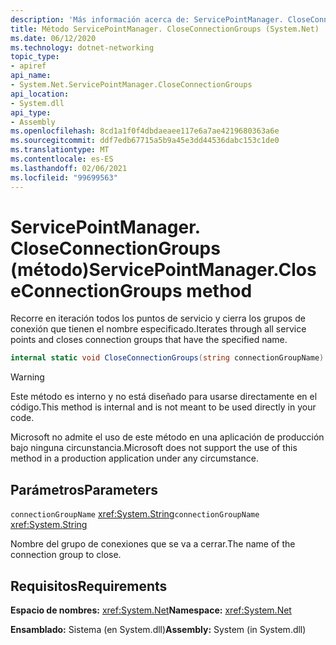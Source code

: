 ```yaml
---
description: 'Más información acerca de: ServicePointManager. CloseConnectionGroups (método)'
title: Método ServicePointManager. CloseConnectionGroups (System.Net)
ms.date: 06/12/2020
ms.technology: dotnet-networking
topic_type:
- apiref
api_name:
- System.Net.ServicePointManager.CloseConnectionGroups
api_location:
- System.dll
api_type:
- Assembly
ms.openlocfilehash: 8cd1a1f0f4dbdaeaee117e6a7ae4219680363a6e
ms.sourcegitcommit: ddf7edb67715a5b9a45e3dd44536dabc153c1de0
ms.translationtype: MT
ms.contentlocale: es-ES
ms.lasthandoff: 02/06/2021
ms.locfileid: "99699563"
---
```

# <a name="servicepointmanagercloseconnectiongroups-method"></a><span data-ttu-id="23bdd-103">ServicePointManager. CloseConnectionGroups (método)</span><span class="sxs-lookup"><span data-stu-id="23bdd-103">ServicePointManager.CloseConnectionGroups method</span></span>

<span data-ttu-id="23bdd-104">Recorre en iteración todos los puntos de servicio y cierra los grupos de conexión que tienen el nombre especificado.</span><span class="sxs-lookup"><span data-stu-id="23bdd-104">Iterates through all service points and closes connection groups that have the specified name.</span></span>

```csharp
internal static void CloseConnectionGroups(string connectionGroupName)
```

> [!WARNING]
> <span data-ttu-id="23bdd-105">Este método es interno y no está diseñado para usarse directamente en el código.</span><span class="sxs-lookup"><span data-stu-id="23bdd-105">This method is internal and is not meant to be used directly in your code.</span></span>
>
> <span data-ttu-id="23bdd-106">Microsoft no admite el uso de este método en una aplicación de producción bajo ninguna circunstancia.</span><span class="sxs-lookup"><span data-stu-id="23bdd-106">Microsoft does not support the use of this method in a production application under any circumstance.</span></span>

## <a name="parameters"></a><span data-ttu-id="23bdd-107">Parámetros</span><span class="sxs-lookup"><span data-stu-id="23bdd-107">Parameters</span></span>

<span data-ttu-id="23bdd-108">`connectionGroupName` <xref:System.String></span><span class="sxs-lookup"><span data-stu-id="23bdd-108">`connectionGroupName` <xref:System.String></span></span>

<span data-ttu-id="23bdd-109">Nombre del grupo de conexiones que se va a cerrar.</span><span class="sxs-lookup"><span data-stu-id="23bdd-109">The name of the connection group to close.</span></span>

## <a name="requirements"></a><span data-ttu-id="23bdd-110">Requisitos</span><span class="sxs-lookup"><span data-stu-id="23bdd-110">Requirements</span></span>

<span data-ttu-id="23bdd-111">**Espacio de nombres:** <xref:System.Net></span><span class="sxs-lookup"><span data-stu-id="23bdd-111">**Namespace:** <xref:System.Net></span></span>

<span data-ttu-id="23bdd-112">**Ensamblado:** Sistema (en System.dll)</span><span class="sxs-lookup"><span data-stu-id="23bdd-112">**Assembly:** System (in System.dll)</span></span>

